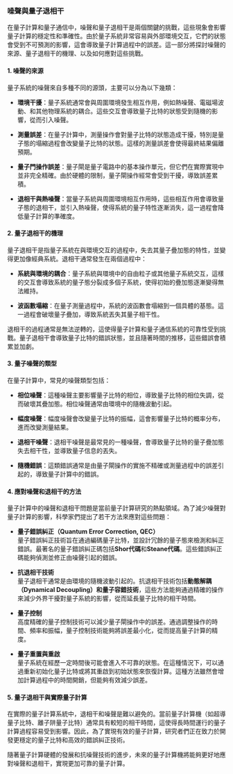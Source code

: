 ### **噪聲與量子退相干**

在量子計算和量子通信中，噪聲和量子退相干是兩個關鍵的挑戰，這些現象會影響量子計算的穩定性和準確性。由於量子系統非常容易與外部環境交互，它們的狀態會受到不可預測的影響，這會導致量子計算過程中的誤差。這一部分將探討噪聲的來源、量子退相干的機理、以及如何應對這些挑戰。

#### **1. 噪聲的來源**

量子系統的噪聲來自多種不同的源頭，主要可以分為以下幾類：

- **環境干擾**：量子系統通常會與周圍環境發生相互作用，例如熱噪聲、電磁場波動、和其他物理系統的耦合。這些交互會導致量子比特的狀態受到隨機的影響，從而引入噪聲。
  
- **測量誤差**：在量子計算中，測量操作會對量子比特的狀態造成干擾，特別是量子態的塌縮過程會改變量子比特的狀態。這樣的測量誤差會使得最終結果偏離預期。
  
- **量子門操作誤差**：量子閘是量子電路中的基本操作單元，但它們在實際實現中並非完全精確。由於硬體的限制，量子閘操作經常會受到干擾，導致誤差累積。

- **退相干與熱噪聲**：當量子系統與周圍環境相互作用時，這些相互作用會導致量子態的退相干，並引入熱噪聲，使得系統的量子特性逐漸消失，這一過程會降低量子計算的準確度。

#### **2. 量子退相干的機理**

量子退相干是指量子系統在與環境交互的過程中，失去其量子疊加態的特性，並變得更加像經典系統。退相干通常發生在兩個過程中：

- **系統與環境的耦合**：量子系統與環境中的自由粒子或其他量子系統交互，這樣的交互會導致系統的量子態分裂成多個子系統，使得初始的疊加態逐漸變得無法維持。
  
- **波函數塌縮**：在量子測量過程中，系統的波函數會塌縮到一個具體的基態。這一過程會破壞量子疊加，導致系統丟失其量子相干性。

退相干的過程通常是無法逆轉的，這使得量子計算和量子通信系統的可靠性受到挑戰。量子退相干會導致量子比特的錯誤狀態，並且隨著時間的推移，這些錯誤會積累並加劇。

#### **3. 量子噪聲的類型**

在量子計算中，常見的噪聲類型包括：

- **相位噪聲**：這種噪聲主要影響量子比特的相位，導致量子比特的相位失調，從而破壞其疊加態。相位噪聲通常由環境中的隨機波動引起。

- **幅度噪聲**：幅度噪聲會改變量子比特的振幅，這會影響量子比特的概率分布，進而改變測量結果。

- **退相干噪聲**：退相干噪聲是最常見的一種噪聲，會導致量子比特的量子疊加態失去相干性，並導致量子信息的丟失。

- **隨機錯誤**：這類錯誤通常是由量子閘操作的實施不精確或測量過程中的誤差引起的，導致量子計算中的錯誤。

#### **4. 應對噪聲和退相干的方法**

量子計算中的噪聲和退相干問題是當前量子計算研究的熱點領域。為了減少噪聲對量子計算的影響，科學家們提出了若干方法來應對這些問題：

- **量子錯誤糾正（Quantum Error Correction, QEC）**  
  量子錯誤糾正技術旨在通過編碼量子比特，並設計冗餘的量子態來檢測和糾正錯誤。最著名的量子錯誤糾正碼包括**Shor代碼**和**Steane代碼**。這些錯誤糾正碼能夠偵測並修正由噪聲引起的錯誤。

- **抗退相干技術**  
  量子退相干通常是由環境的隨機波動引起的。抗退相干技術包括**動態解耦（Dynamical Decoupling）**和**量子容錯技術**，這些方法能夠通過精確的操作來減少外界干擾對量子系統的影響，從而延長量子比特的相干時間。

- **量子控制**  
  高度精確的量子控制技術可以減少量子閘操作中的誤差。通過調整操作的時間、頻率和振幅，量子控制技術能夠將誤差最小化，從而提高量子計算的精度。

- **量子重置與重啟**  
  量子系統在經歷一定時間後可能會進入不可靠的狀態。在這種情況下，可以通過重新初始化量子比特或將其重啟到初始狀態來恢復計算。這種方法雖然會增加計算過程中的時間開銷，但能夠有效減少誤差。

#### **5. 量子退相干與實際量子計算**

在實際的量子計算系統中，退相干和噪聲是難以避免的。當前量子計算機（如超導量子比特、離子阱量子比特）通常具有較短的相干時間，這使得長時間運行的量子計算過程容易受到影響。因此，為了實現有效的量子計算，研究者們正在致力於開發更穩定的量子比特和高效的錯誤糾正技術。

隨著量子計算硬體的發展和抗噪聲技術的進步，未來的量子計算機將能夠更好地應對噪聲和退相干，實現更加可靠的量子計算。
